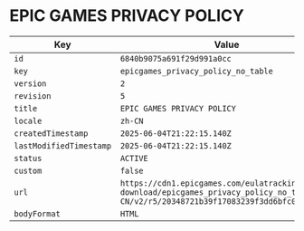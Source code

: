 # EPIC GAMES PRIVACY POLICY

| Key | Value |
| --- | ----- |
| `id` | `6840b9075a691f29d991a0cc` |
| `key` | `epicgames_privacy_policy_no_table` |
| `version` | `2` |
| `revision` | `5` |
| `title` | `EPIC GAMES PRIVACY POLICY` |
| `locale` | `zh-CN` |
| `createdTimestamp` | `2025-06-04T21:22:15.140Z` |
| `lastModifiedTimestamp` | `2025-06-04T21:22:15.140Z` |
| `status` | `ACTIVE` |
| `custom` | `false` |
| `url` | `https://cdn1.epicgames.com/eulatracking-download/epicgames_privacy_policy_no_table/zh-CN/v2/r5/20348721b39f17083239f3dd6bfc01d2.pdf` |
| `bodyFormat` | `HTML` |
